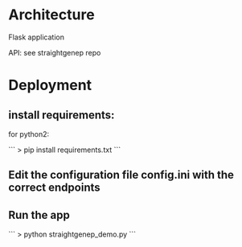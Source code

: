 # Architecture

<p>Flask application</p>
<p>API: see straightgenep repo</p>


# Deployment

<h2>install requirements:</h2>
<p>for python2:</p>
```
> pip install requirements.txt
```

<h2>Edit the configuration file config.ini with the correct endpoints</h2>

<h2>Run the app</h2>
```
> python straightgenep_demo.py
```
